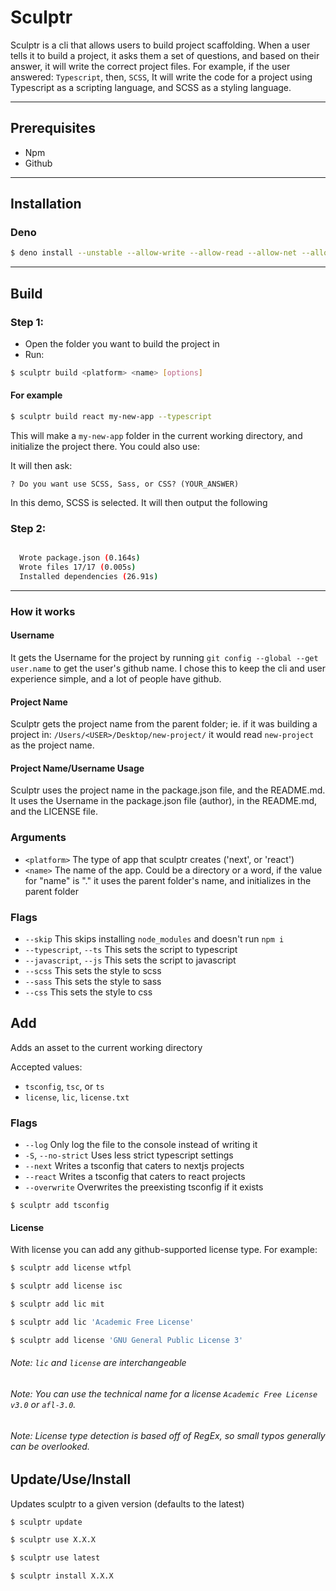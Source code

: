 # Sculptr

Sculptr is a cli that allows users to build project scaffolding. When a user tells it to build a project, it asks them a set of questions, and based on their answer, it will write the correct project files. For example, if the user answered: `Typescript`, then, `SCSS`, It will write the code for a project using Typescript as a scripting language, and SCSS as a styling language.

---

## Prerequisites

- Npm
- Github

---

## Installation

### Deno

```bash
$ deno install --unstable --allow-write --allow-read --allow-net --allow-run -n sculptr --allow-env -f https://deno.land/x/sculptr/src/index.ts
```

---

## Build

### Step 1:

- Open the folder you want to build the project in
- Run:

```bash
$ sculptr build <platform> <name> [options]
```

#### For example

```bash
$ sculptr build react my-new-app --typescript
```

This will make a `my-new-app` folder in the current working directory, and initialize the project there. You could also use:

It will then ask:

```
? Do you want use SCSS, Sass, or CSS? (YOUR_ANSWER)
```

In this demo, SCSS is selected. It will then output the following

### Step 2:

```bash

  Wrote package.json (0.164s)
  Wrote files 17/17 (0.005s)
  Installed dependencies (26.91s)

```

---

### How it works

#### Username

It gets the Username for the project by running `git config --global --get user.name` to get the user's github name. I chose this to keep the cli and user experience simple, and a lot of people have github.

#### Project Name

Sculptr gets the project name from the parent folder; ie. if it was building a project in: `/Users/<USER>/Desktop/new-project/` it would read `new-project` as the project name.

#### Project Name/Username Usage

Sculptr uses the project name in the package.json file, and the README.md. It uses the Username in the package.json file (author), in the README.md, and the LICENSE file.

### Arguments

- `<platform>` The type of app that sculptr creates ('next', or 'react')
- `<name>` The name of the app. Could be a directory or a word, if the value for "name" is "." it uses the parent folder's name, and initializes in the parent folder

### Flags

- `--skip` This skips installing `node_modules` and doesn't run `npm i`
- `--typescript`, `--ts` This sets the script to typescript
- `--javascript`, `--js` This sets the script to javascript
- `--scss` This sets the style to scss
- `--sass` This sets the style to sass
- `--css` This sets the style to css

## Add

Adds an asset to the current working directory

Accepted values:

- `tsconfig`, `tsc`, or `ts`
- `license`, `lic`, `license.txt`

### Flags

- `--log` Only log the file to the console instead of writing it
- `-S`, `--no-strict` Uses less strict typescript settings
- `--next` Writes a tsconfig that caters to nextjs projects
- `--react` Writes a tsconfig that caters to react projects
- `--overwrite` Overwrites the preexisting tsconfig if it exists

```
$ sculptr add tsconfig
```

#### License

With license you can add any github-supported license type. For example:

```bash
$ sculptr add license wtfpl
```

```bash
$ sculptr add license isc
```

```bash
$ sculptr add lic mit
```

```bash
$ sculptr add lic 'Academic Free License'
```

```bash
$ sculptr add license 'GNU General Public License 3'
```

###### Note: `lic` and `license` are interchangeable

###### Note: You can use the technical name for a license `Academic Free License v3.0` or `afl-3.0`.

###### Note: License type detection is based off of RegEx, so small typos generally can be overlooked.

## Update/Use/Install

Updates sculptr to a given version (defaults to the latest)

```bash
$ sculptr update
```

```bash
$ sculptr use X.X.X
```

```bash
$ sculptr use latest
```

```bash
$ sculptr install X.X.X
```
